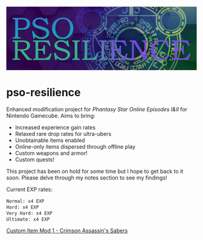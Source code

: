 ![PSO Resilience Banner](https://github.com/choogiesaur/pso-resilience/blob/master/resources/psor_banner_large.png)
# pso-resilience
Enhanced modification project for *Phantasy Star Online Episodes I&II* for Nintendo Gamecube. Aims to bring:
- Increased experience gain rates
- Relaxed rare drop rates for ultra-ubers
- Unobtainable items enabled
- Online-only items dispersed through offline play
- Custom weapons and armor!
- Custom quests!

This project has been on hold for some time but I hope to get back to it soon. Please delve through my notes section to see my findings!

Current EXP rates:
```
Normal: x4 EXP
Hard: x4 EXP
Very Hard: x4 EXP
Ultimate: x4 EXP
```
[Custom Item Mod 1 - Crimson Assassin's Sabers](https://www.youtube.com/watch?v=hz6xePR5fhw)
